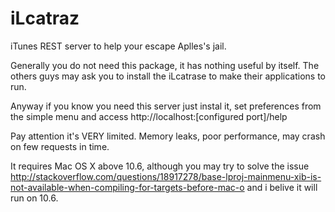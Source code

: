 iLcatraz
========

iTunes REST server to help your escape Aplles's jail. 

Generally you do not need this package, it has nothing useful by itself.
The others guys may ask you to install the iLcatrase to make their applications to run.

Anyway if you know you need this server just instal it, set preferences from the simple menu and access http://localhost:[configured port]/help

Pay attention it's VERY limited. Memory leaks, poor performance, may crash on few requests in time.


It requires Mac OS X above 10.6, although you may try to solve the issue http://stackoverflow.com/questions/18917278/base-lproj-mainmenu-xib-is-not-available-when-compiling-for-targets-before-mac-o and i belive it will run on 10.6. 